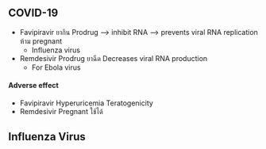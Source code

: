 ## COVID-19
- Favipiravir
	ยากิน
	Prodrug --> inhibit RNA --> prevents viral RNA replication
	ห้าม pregnant
	- Influenza virus
- Remdesivir
	Prodrug ยาฉีด
	Decreases viral RNA production
	- For Ebola virus
#### Adverse effect
- Favipiravir
	Hyperuricemia
	Teratogenicity
- Remdesivir
	Pregnant ใช้ได้
## Influenza Virus